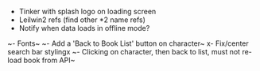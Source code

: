- Tinker with splash logo on loading screen
- Leilwin2 refs (find other *2 name refs)
- Notify when data loads in offline mode?

~- Fonts~
~- Add a 'Back to Book List' button on character~
x- Fix/center search bar stylingx
~- Clicking on character, then back to list, must not re-load book from API~